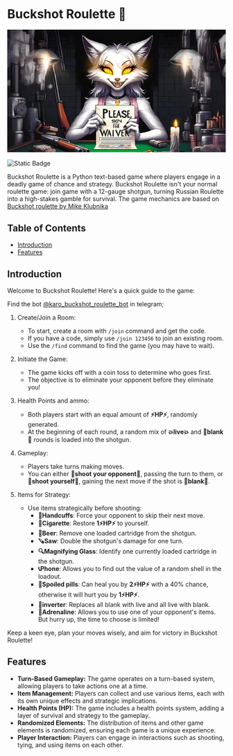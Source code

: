 # Buckshot Roulette 🔫

![greeting](assets/greeting.png)


![Static Badge](https://img.shields.io/badge/PRs-welcome-red)


Buckshot Roulette is a Python text-based game where players engage in a deadly game of chance and strategy. Buckshot Roulette isn't your normal roulette game: join game with a 12-gauge shotgun, turning Russian Roulette into a high-stakes gamble for survival. The game mechanics are based on [Buckshot roulette by Mike Klubnika](https://store.steampowered.com/app/2835570/Buckshot_Roulette/)

## Table of Contents

- [Introduction](#introduction)
- [Features](#features)

## Introduction

Welcome to Buckshot Roulette! Here's a quick guide to the game:

Find the bot [@karo_buckshot_roulette_bot](https://t.me/karo_buckshot_roulette_bot) in telegram;

1. Create/Join a Room:
   - To start, create a room with `/join` command and get the code.
   - If you have a code, simply use `/join 123456` to join an existing room.
   - Use the `/find` command to find the game (you may have to wait).

2. Initiate the Game:
   - The game kicks off with a coin toss to determine who goes first.
   - The objective is to eliminate your opponent before they eliminate you!

3. Health Points and ammo:
   - Both players start with an equal amount of **⚡️HP⚡️**, randomly generated.
   - At the beginning of each round, a random mix of **💥live💥** and **🫧blank🫧** rounds is loaded into the shotgun.

4. Gameplay:
   - Players take turns making moves.
   - You can either **🔼shoot your opponent🔼**, passing the turn to them, or **🔽shoot yourself🔽**, gaining the next move if the shot is **🫧blank🫧**.

5. Items for Strategy:
   - Use items strategically before shooting:
      - **🔗Handcuffs**: Force your opponent to skip their next move.
      - **🚬Cigarette**: Restore **1⚡️HP⚡️** to yourself.
      - **🍺Beer**: Remove one loaded cartridge from the shotgun.
      - **🪚Saw**: Double the shotgun's damage for one turn.
      - **🔍Magnifying Glass**: Identify one currently loaded cartridge in the shotgun.
      - **📞Phone**: Allows you to find out the value of a random shell in the loadout.
      - **💊Spoiled pills**: Can heal you by  **2⚡️HP⚡️** with a 40% chance, otherwise it will hurt you by **1⚡️HP⚡️**.
      - **🔀inverter**: Replaces all blank with live and all live with blank.
      - **💉Adrenaline**: Allows you to use one of your opponent's items. But hurry up, the time to choose is limited!

Keep a keen eye, plan your moves wisely, and aim for victory in Buckshot Roulette!

## Features

- **Turn-Based Gameplay:** The game operates on a turn-based system, allowing players to take actions one at a time.
- **Item Management:** Players can collect and use various items, each with its own unique effects and strategic implications.
- **Health Points (HP):** The game includes a health points system, adding a layer of survival and strategy to the gameplay.
- **Randomized Elements:** The distribution of items and other game elements is randomized, ensuring each game is a unique experience.
- **Player Interaction:** Players can engage in interactions such as shooting, tying, and using items on each other.
